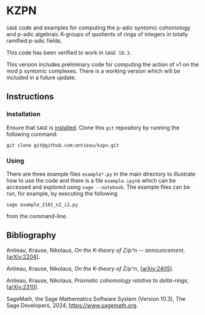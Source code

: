 # KZPN

`SAGE` code and examples for computing the p-adic syntomic cohomology and p-adic algebraic
K-groups of quotients of rings of integers in totally ramified p-adic fields.

This code has been verified to work in `SAGE 10.3`.

This version includes preliminary code for computing the action of v1 on the mod p syntomic
complexes. There is a working version which will be included in a future
update.



## Instructions

### Installation

Ensure that `SAGE` is
[installed](https://doc.sagemath.org/html/en/installation/index.html).
Clone this `git` repository by running the following command:

```
git clone git@github.com:antieau/kzpn.git
```


### Using

There are three example files `example*.py` in the main directory to illustrate how to use the
code and there is a file `example.ipynb` which can be accessed and explored using `sage
--notebook`. The example files can be run, for example, by executing the following

```
sage example_2101_n2_i2.py
```

from the command-line.



## Bibliography

Antieau, Krause, Nikolaus, _On the K-theory of Z/p^n -- announcement_, \[[arXiv:2204](https://arxiv.org/abs/2204.03420)\].

Antieau, Krause, Nikolaus, _On the K-theory of Z/p^n_, \[[arXiv:2405]()\].

Antieau, Krause, Nikolaus, _Prismatic cohomology relative to delta-rings_, \[[arXiv:2310](https://arxiv.org/abs/2310.12770)\].

SageMath, the Sage Mathematics Software System (Version 10.3), The Sage Developers, 2024, https://www.sagemath.org.

